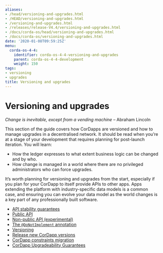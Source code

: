 ```yaml
---
aliases:
- /head/versioning-and-upgrades.html
- /HEAD/versioning-and-upgrades.html
- /versioning-and-upgrades.html
- /releases/release-V4.4/versioning-and-upgrades.html
- /docs/corda-os/head/versioning-and-upgrades.html
- /docs/corda-os/versioning-and-upgrades.html
date: '2020-01-08T09:59:25Z'
menu:
  corda-os-4-4:
    identifier: corda-os-4-4-versioning-and-upgrades
    parent: corda-os-4-4-development
    weight: 150
tags:
- versioning
- upgrades
title: Versioning and upgrades
---
```



# Versioning and upgrades


*Change is inevitable, except from a vending machine*
– Abraham Lincoln


This section of the guide covers how CorDapps are versioned and how to manage upgrades in a decentralised network. It should be read when
you’re at a stage of your development that requires planning for post-launch iteration. You will learn:


* How the ledger expresses to what extent business logic can be changed and by who.
* How change is managed in a world where there are no privileged administrators who can force upgrades.

It’s worth planning for versioning and upgrades from the start, especially if you plan for your CorDapp to itself provide APIs to other
apps. Apps extending the platform with industry-specific data models is a common case, and ensuring you can evolve your data model as
the world changes is a key part of any professionally built software.



* [API stability guarantees](api-stability-guarantees.md)
* [Public API](api-stability-guarantees.html#public-api)
* [Non-public API (experimental)](api-stability-guarantees.html#non-public-api-experimental)
* [The `@DoNotImplement` annotation](api-stability-guarantees.html#the-donotimplement-annotation)
* [Versioning](versioning.md)
* [Release new CorDapp versions](upgrading-cordapps.md)
* [CorDapp constraints migration](cordapp-constraint-migration.md)
* [CorDapp Upgradeability Guarantees](cordapp-upgradeability.md)
